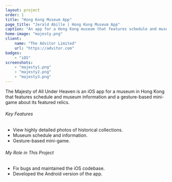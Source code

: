 ```yaml
---
layout: project
order: 1
title: "Hong Kong Museum App"
page_title: "Jerald Abille | Hong Kong Museum App"
caption: "An app for a Hong Kong museum that features schedule and museum information"
home-image: "majesty.png"
client:
    name: "The Advitor Limited"
    url: "https://advitor.com"
badges:
    - "iOS"
screenshots:
    - "majesty1.png"
    - "majesty2.png"
    - "majesty3.png"
---
```


The Majesty of All Under Heaven is an iOS app for a museum in Hong Kong that features schedule and museum information and a gesture-based mini-game about its featured relics.

###### Key Features
- View highly detailed photos of historical collections.
- Museum schedule and information.
- Gesture-based mini-game.

###### My Role in This Project
- Fix bugs and maintained the iOS codebase.
- Developed the Android version of the app.